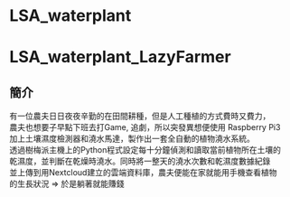 # LSA_waterplant
# LSA_waterplant_LazyFarmer
## 簡介
有一位農夫日日夜夜辛勤的在田間耕種，但是人工種植的方式費時又費力，<br>
農夫也想要子早點下班去打Game, 追劇，所以突發異想便使用 Raspberry Pi3<br>
加上土壤濕度檢測器和澆水馬達，製作出一套全自動的植物澆水系統。<br>
透過樹梅派主機上的Python程式設定每十分鐘偵測和讀取當前植物所在土壤的<br>
乾濕度，並判斷在乾燥時澆水。同時將一整天的澆水次數和乾濕度數據紀錄<br>
並上傳到用Nextcloud建立的雲端資料庫，農夫便能在家就能用手機查看植物<br>
的生長狀況
=> 於是躺著就能賺錢
